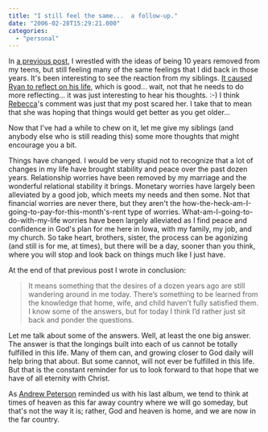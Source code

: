```yaml
---
title: "I still feel the same...  a follow-up."
date: "2006-02-28T15:29:21.000"
categories: 
  - "personal"
---
```


In [a previous post](http://www.chrishubbs.com/2006/01/26/i-still-feel-the-same/), I wrestled with the ideas of being 10 years removed from my teens, but still feeling many of the same feelings that I did back in those years. It's been interesting to see the reaction from my siblings. [It caused Ryan to reflect on his life](http://thehubbs.net/ryan/2006/01/31/ruminations-which-have-nothing-to-do-with-what-i-ate/), which is good... wait, not that he needs to do more reflecting... it was just interesting to hear his thoughts. :-) I think [Rebecca](http://thehubbs.net/rebecca/)'s comment was just that my post scared her. I take that to mean that she was hoping that things would get better as you get older...

Now that I've had a while to chew on it, let me give my siblings (and anybody else who is still reading this) some more thoughts that might encourage you a bit.

Things have changed. I would be very stupid not to recognize that a lot of changes in my life have brought stability and peace over the past dozen years. Relationship worries have been removed by my marriage and the wonderful relational stability it brings. Monetary worries have largely been alleviated by a good job, which meets my needs and then some. Not that financial worries are never there, but they aren't the how-the-heck-am-I-going-to-pay-for-this-month's-rent type of worries. What-am-I-going-to-do-with-my-life worries have been largely alleviated as I find peace and confidence in God's plan for me here in Iowa, with my family, my job, and my church. So take heart, brothers, sister, the process can be agonizing (and still is for me, at times), but there will be a day, sooner than you think, where you will stop and look back on things much like I just have.

At the end of that previous post I wrote in conclusion:

> It means something that the desires of a dozen years ago are still wandering around in me today. There’s something to be learned from the knowledge that home, wife, and child haven’t fully satisfied them. I know some of the answers, but for today I think I’d rather just sit back and ponder the questions.

Let me talk about some of the answers. Well, at least the one big answer. The answer is that the longings built into each of us cannot be totally fulfilled in this life. Many of them can, and growing closer to God daily will help bring that about. But some cannot, will not ever be fulfilled in this life. But that is the constant reminder for us to look forward to that hope that we have of all eternity with Christ.

As [Andrew Peterson](http://www.andrew-peterson.com) reminded us with his last album, we tend to think at times of heaven as this far away country where we will go someday, but that's not the way it is; rather, God and heaven is home, and we are now in the far country.
